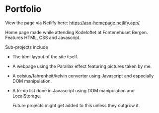 # Portfolio

View the page via Netlify here: https://asn-homepage.netlify.app/

Home page made while attending Kodeloftet at Fontenehuset Bergen.
Features HTML, CSS and Javascript.

Sub-projects include

- The html layout of the site itself.
- A webpage using the Parallax effect featuring pictures taken by me.
- A celsius/fahrenheit/kelvin converter using Javascript and especially DOM manipulation.
- A to-do list done in Javascript using DOM manipulation and LocalStorage.

  Future projects might get added to this unless they outgrow it.
